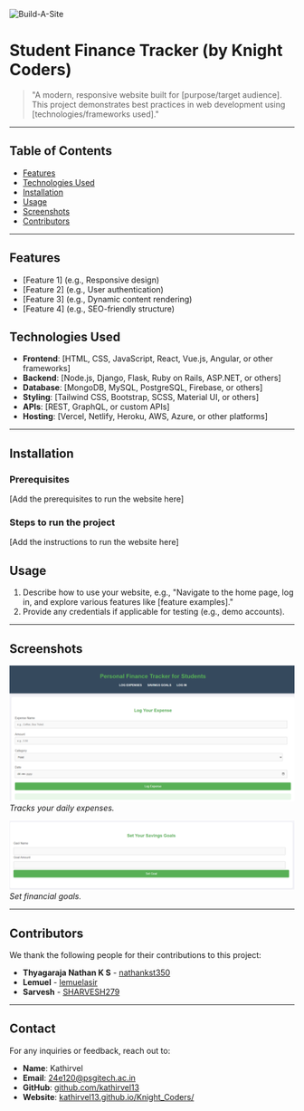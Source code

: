 
![Build-A-Site](https://i.imgur.com/nZPQ9If.png)

# Student Finance Tracker (by Knight Coders)

> "A modern, responsive website built for [purpose/target audience]. This project demonstrates best practices in web development using [technologies/frameworks used]."

---

## Table of Contents

- [Features](#features)
- [Technologies Used](#technologies-used)
- [Installation](#installation)
- [Usage](#usage)
- [Screenshots](#screenshots)
- [Contributors](#contributors)

---

## Features

- [Feature 1] (e.g., Responsive design)
- [Feature 2] (e.g., User authentication)
- [Feature 3] (e.g., Dynamic content rendering)
- [Feature 4] (e.g., SEO-friendly structure)

## Technologies Used

- **Frontend**: [HTML, CSS, JavaScript, React, Vue.js, Angular, or other frameworks]
- **Backend**: [Node.js, Django, Flask, Ruby on Rails, ASP.NET, or others]
- **Database**: [MongoDB, MySQL, PostgreSQL, Firebase, or others]
- **Styling**: [Tailwind CSS, Bootstrap, SCSS, Material UI, or others]
- **APIs**: [REST, GraphQL, or custom APIs]
- **Hosting**: [Vercel, Netlify, Heroku, AWS, Azure, or other platforms]

---

## Installation

### Prerequisites
[Add the prerequisites to run the website here]

### Steps to run the project
[Add the instructions to run the website here]

## Usage

1. Describe how to use your website, e.g., "Navigate to the home page, log in, and explore various features like [feature examples]."
2. Provide any credentials if applicable for testing (e.g., demo accounts).

---

## Screenshots

![Expense Tracker](/Screenshots/Expense%20Tracker.png)
*Tracks your daily expenses.*

![Set Goals](/Screenshots/Goal%20Setter.png)
*Set financial goals.*

---

## Contributors

We thank the following people for their contributions to this project:

- **Thyagaraja Nathan K S** - [nathankst350](https://github.com/nathankst350)
- **Lemuel** - [lemuelasir](https://github.com/lemuelasir)
- **Sarvesh** - [SHARVESH279](https://github.com/SHARVESH279)

---

## Contact

For any inquiries or feedback, reach out to:

- **Name**: Kathirvel
- **Email**: [24e120@psgitech.ac.in](mailto:24e120@psgitech.ac.in)
- **GitHub**: [github.com/kathirvel13](https://github.com/kathirvel13)
- **Website**: [kathirvel13.github.io/Knight_Coders/](https://kathirvel13.github.io/Knight_Coders/)